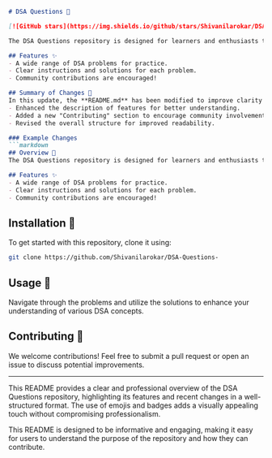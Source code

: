 ```markdown
# DSA Questions 🤖

[![GitHub stars](https://img.shields.io/github/stars/Shivanilarokar/DSA-Questions-)](https://github.com/Shivanilarokar/DSA-Questions-/stargazers) [![GitHub forks](https://img.shields.io/github/forks/Shivanilarokar/DSA-Questions-)](https://github.com/Shivanilarokar/DSA-Questions-/network) [![GitHub issues](https://img.shields.io/github/issues/Shivanilarokar/DSA-Questions-)](https://github.com/Shivanilarokar/DSA-Questions-/issues)

The DSA Questions repository is designed for learners and enthusiasts to practice and enhance their Data Structures and Algorithms skills. This collection features a variety of engaging problems that cater to different levels of expertise.

## Features ✨
- A wide range of DSA problems for practice.
- Clear instructions and solutions for each problem.
- Community contributions are encouraged!

## Summary of Changes 📝
In this update, the **README.md** has been modified to improve clarity and visual appeal:
- Enhanced the description of features for better understanding.
- Added a new "Contributing" section to encourage community involvement.
- Revised the overall structure for improved readability.

### Example Changes
```markdown
## Overview 🎉
The DSA Questions repository is designed for learners and enthusiasts to practice and enhance their Data Structures and Algorithms skills. This collection features a variety of engaging problems that cater to different levels of expertise.

## Features ✨
- A wide range of DSA problems for practice.
- Clear instructions and solutions for each problem.
- Community contributions are encouraged!
```

## Installation 🔧
To get started with this repository, clone it using:
```bash
git clone https://github.com/Shivanilarokar/DSA-Questions-
```

## Usage 🚀
Navigate through the problems and utilize the solutions to enhance your understanding of various DSA concepts.

## Contributing 🤝
We welcome contributions! Feel free to submit a pull request or open an issue to discuss potential improvements.

---

This README provides a clear and professional overview of the DSA Questions repository, highlighting its features and recent changes in a well-structured format. The use of emojis and badges adds a visually appealing touch without compromising professionalism.

This README is designed to be informative and engaging, making it easy for users to understand the purpose of the repository and how they can contribute.
```